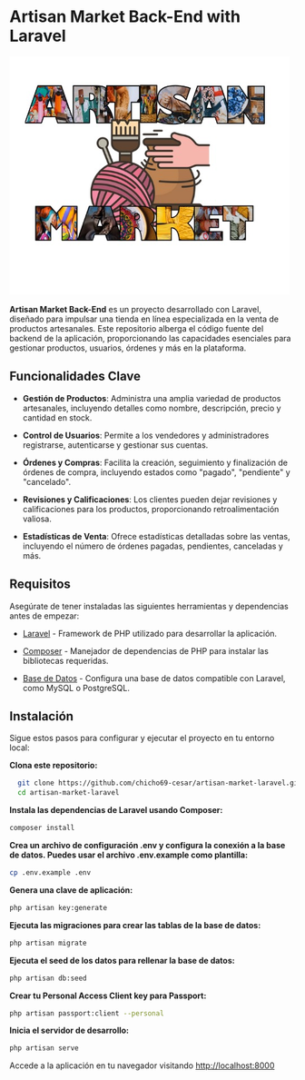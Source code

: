 # Artisan Market Back-End with Laravel

![logo](assets/logo.png)

**Artisan Market Back-End** es un proyecto desarrollado con Laravel, diseñado para impulsar una tienda en línea especializada en la venta de productos artesanales. Este repositorio alberga el código fuente del backend de la aplicación, proporcionando las capacidades esenciales para gestionar productos, usuarios, órdenes y más en la plataforma.

## Funcionalidades Clave

- **Gestión de Productos**: Administra una amplia variedad de productos artesanales, incluyendo detalles como nombre, descripción, precio y cantidad en stock.

- **Control de Usuarios**: Permite a los vendedores y administradores registrarse, autenticarse y gestionar sus cuentas.

- **Órdenes y Compras**: Facilita la creación, seguimiento y finalización de órdenes de compra, incluyendo estados como "pagado", "pendiente" y "cancelado".

- **Revisiones y Calificaciones**: Los clientes pueden dejar revisiones y calificaciones para los productos, proporcionando retroalimentación valiosa.

- **Estadísticas de Venta**: Ofrece estadísticas detalladas sobre las ventas, incluyendo el número de órdenes pagadas, pendientes, canceladas y más.

## Requisitos

Asegúrate de tener instaladas las siguientes herramientas y dependencias antes de empezar:

- [Laravel](https://laravel.com/docs/10.x/installation) - Framework de PHP utilizado para desarrollar la aplicación.

- [Composer](https://getcomposer.org/) - Manejador de dependencias de PHP para instalar las bibliotecas requeridas.

- [Base de Datos](https://laravel.com/docs/10.x/database) - Configura una base de datos compatible con Laravel, como MySQL o PostgreSQL.

## Instalación

Sigue estos pasos para configurar y ejecutar el proyecto en tu entorno local:

**Clona este repositorio:**

```bash
  git clone https://github.com/chicho69-cesar/artisan-market-laravel.git
  cd artisan-market-laravel
```

**Instala las dependencias de Laravel usando Composer:**

```bash
composer install
```

**Crea un archivo de configuración .env y configura la conexión a la base de datos. Puedes usar el archivo .env.example como plantilla:**

```bash
cp .env.example .env
```

**Genera una clave de aplicación:**

```bash
php artisan key:generate
```

**Ejecuta las migraciones para crear las tablas de la base de datos:**

```bash
php artisan migrate
```

**Ejecuta el seed de los datos para rellenar la base de datos:**

```bash
php artisan db:seed
```

**Crear tu Personal Access Client key para Passport:**

```bash
php artisan passport:client --personal
```

**Inicia el servidor de desarrollo:**

```bash
php artisan serve
```

Accede a la aplicación en tu navegador visitando <http://localhost:8000>
